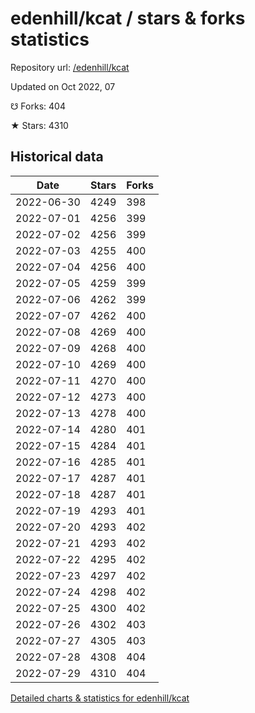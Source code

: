 # edenhill/kcat / stars & forks statistics

Repository url: [/edenhill/kcat](https://github.com/edenhill/kcat)

Updated on Oct 2022, 07

☋ Forks: 404

★ Stars: 4310

## Historical data
| Date | Stars | Forks |
|------|-------|-------|
| 2022-06-30 | 4249 | 398 | 
| 2022-07-01 | 4256 | 399 | 
| 2022-07-02 | 4256 | 399 | 
| 2022-07-03 | 4255 | 400 | 
| 2022-07-04 | 4256 | 400 | 
| 2022-07-05 | 4259 | 399 | 
| 2022-07-06 | 4262 | 399 | 
| 2022-07-07 | 4262 | 400 | 
| 2022-07-08 | 4269 | 400 | 
| 2022-07-09 | 4268 | 400 | 
| 2022-07-10 | 4269 | 400 | 
| 2022-07-11 | 4270 | 400 | 
| 2022-07-12 | 4273 | 400 | 
| 2022-07-13 | 4278 | 400 | 
| 2022-07-14 | 4280 | 401 | 
| 2022-07-15 | 4284 | 401 | 
| 2022-07-16 | 4285 | 401 | 
| 2022-07-17 | 4287 | 401 | 
| 2022-07-18 | 4287 | 401 | 
| 2022-07-19 | 4293 | 401 | 
| 2022-07-20 | 4293 | 402 | 
| 2022-07-21 | 4293 | 402 | 
| 2022-07-22 | 4295 | 402 | 
| 2022-07-23 | 4297 | 402 | 
| 2022-07-24 | 4298 | 402 | 
| 2022-07-25 | 4300 | 402 | 
| 2022-07-26 | 4302 | 403 | 
| 2022-07-27 | 4305 | 403 | 
| 2022-07-28 | 4308 | 404 | 
| 2022-07-29 | 4310 | 404 | 


[Detailed charts & statistics for edenhill/kcat](https://reviewgithub.com/rep/edenhill/kcat)
